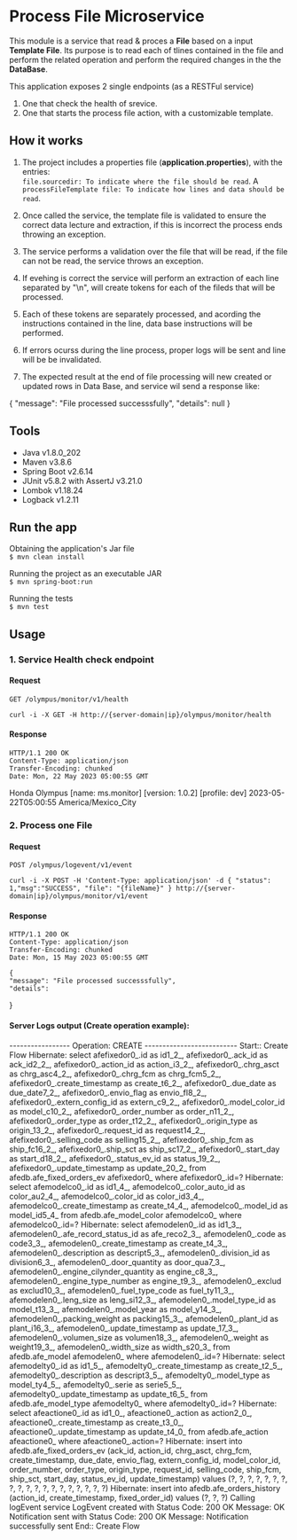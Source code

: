 
# Process File Microservice  

This module is a service that read & proces a **File** based on a input **Template File**. Its purpose is to read each of tlines contained in the file and perform the related operation and perform the required changes in the the **DataBase**.

This application exposes 2 single endpoints (as a RESTFul service) 
  1. One that check the health of srevice. 
  2. One that starts the process file action, with a customizable template. 


## How it works

1. The project includes a properties file  (**application.properties**), with the entries:  
   `file.sourcedir: To indicate where the file should be read`.
   A `processFileTemplate file: To indicate how lines and data should be read`.
     
2. Once called the service, the template file is validated to ensure the correct data lecture and extraction, if this is incorrect the process ends throwing an exception.  
   
3. The service performs a validation over the file that will be read, if the file can not be read, the service throws an exception.

4. If evehing is correct the service will perform an extraction of each line separated by "\n", will create tokens for each of the fileds that will be processed.

5. Each of these tokens are separately processed, and acording the instructions contained in the line, data base instructions will be performed.

5. If errors ocurss during the line process, proper logs will be sent and line will be be invalidated.

6. The expected result at the end of file processing will new created or updated rows in Data Base, and service wil send a response like:



{
    "message": "File processed successsfully",
    "details": null
}


## Tools  

+ Java v1.8.0_202
+ Maven v3.8.6
+ Spring Boot v2.6.14
+ JUnit v5.8.2 with AssertJ v3.21.0
+ Lombok v1.18.24
+ Logback v1.2.11


## Run the app

Obtaining the application's Jar file  
`$ mvn clean install`  
  
Running the project as an executable JAR  
`$ mvn spring-boot:run`  

Running the tests  
`$ mvn test`  


## Usage

### 1. Service Health check endpoint
#### Request
`GET /olympus/monitor/v1/health`

    curl -i -X GET -H http://{server-domain|ip}/olympus/monitor/health

#### Response
    HTTP/1.1 200 OK
    Content-Type: application/json
    Transfer-Encoding: chunked
    Date: Mon, 22 May 2023 05:00:55 GMT
    
   Honda Olympus [name: ms.monitor] [version: 1.0.2] [profile: dev] 2023-05-22T05:00:55 America/Mexico_City

### 2. Process one File
#### Request
`POST /olympus/logevent/v1/event`

    curl -i -X POST -H 'Content-Type: application/json' -d { "status": 1,"msg":"SUCCESS", "file": "{fileName}" } http://{server-domain|ip}/olympus/monitor/v1/event
    
   

#### Response
    HTTP/1.1 200 OK
    Content-Type: application/json
    Transfer-Encoding: chunked
    Date: Mon, 15 May 2023 05:00:55 GMT
    
    {
    "message": "File processed successsfully",
    "details": 
}
    
    
    
#### Server Logs output (Create operation example):
    
 ----------------- Operation: CREATE --------------------------
Start:: Create Flow
Hibernate: select afefixedor0_.id as id1_2_, afefixedor0_.ack_id as ack_id2_2_, afefixedor0_.action_id as action_i3_2_, afefixedor0_.chrg_asct as chrg_asc4_2_, afefixedor0_.chrg_fcm as chrg_fcm5_2_, afefixedor0_.create_timestamp as create_t6_2_, afefixedor0_.due_date as due_date7_2_, afefixedor0_.envio_flag as envio_fl8_2_, afefixedor0_.extern_config_id as extern_c9_2_, afefixedor0_.model_color_id as model_c10_2_, afefixedor0_.order_number as order_n11_2_, afefixedor0_.order_type as order_t12_2_, afefixedor0_.origin_type as origin_13_2_, afefixedor0_.request_id as request14_2_, afefixedor0_.selling_code as selling15_2_, afefixedor0_.ship_fcm as ship_fc16_2_, afefixedor0_.ship_sct as ship_sc17_2_, afefixedor0_.start_day as start_d18_2_, afefixedor0_.status_ev_id as status_19_2_, afefixedor0_.update_timestamp as update_20_2_ from afedb.afe_fixed_orders_ev afefixedor0_ where afefixedor0_.id=?
Hibernate: select afemodelco0_.id as id1_4_, afemodelco0_.color_auto_id as color_au2_4_, afemodelco0_.color_id as color_id3_4_, afemodelco0_.create_timestamp as create_t4_4_, afemodelco0_.model_id as model_id5_4_ from afedb.afe_model_color afemodelco0_ where afemodelco0_.id=?
Hibernate: select afemodelen0_.id as id1_3_, afemodelen0_.afe_record_status_id as afe_reco2_3_, afemodelen0_.code as code3_3_, afemodelen0_.create_timestamp as create_t4_3_, afemodelen0_.description as descript5_3_, afemodelen0_.division_id as division6_3_, afemodelen0_.door_quantity as door_qua7_3_, afemodelen0_.engine_cilynder_quantity as engine_c8_3_, afemodelen0_.engine_type_number as engine_t9_3_, afemodelen0_.exclud as exclud10_3_, afemodelen0_.fuel_type_code as fuel_ty11_3_, afemodelen0_.leng_size as leng_si12_3_, afemodelen0_.model_type_id as model_t13_3_, afemodelen0_.model_year as model_y14_3_, afemodelen0_.packing_weight as packing15_3_, afemodelen0_.plant_id as plant_i16_3_, afemodelen0_.update_timestamp as update_17_3_, afemodelen0_.volumen_size as volumen18_3_, afemodelen0_.weight as weight19_3_, afemodelen0_.width_size as width_s20_3_ from afedb.afe_model afemodelen0_ where afemodelen0_.id=?
Hibernate: select afemodelty0_.id as id1_5_, afemodelty0_.create_timestamp as create_t2_5_, afemodelty0_.description as descript3_5_, afemodelty0_.model_type as model_ty4_5_, afemodelty0_.serie as serie5_5_, afemodelty0_.update_timestamp as update_t6_5_ from afedb.afe_model_type afemodelty0_ where afemodelty0_.id=?
Hibernate: select afeactione0_.id as id1_0_, afeactione0_.action as action2_0_, afeactione0_.create_timestamp as create_t3_0_, afeactione0_.update_timestamp as update_t4_0_ from afedb.afe_action afeactione0_ where afeactione0_.action=?
Hibernate: insert into afedb.afe_fixed_orders_ev (ack_id, action_id, chrg_asct, chrg_fcm, create_timestamp, due_date, envio_flag, extern_config_id, model_color_id, order_number, order_type, origin_type, request_id, selling_code, ship_fcm, ship_sct, start_day, status_ev_id, update_timestamp) values (?, ?, ?, ?, ?, ?, ?, ?, ?, ?, ?, ?, ?, ?, ?, ?, ?, ?, ?)
Hibernate: insert into afedb.afe_orders_history (action_id, create_timestamp, fixed_order_id) values (?, ?, ?)
Calling logEvent service
LogEvent created with Status Code: 200 OK
Message: OK
Notification sent with Status Code: 200 OK
Message: Notification successfully sent
End:: Create Flow
